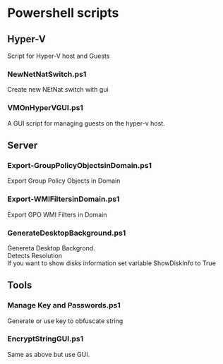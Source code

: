 # Powershell scripts

## Hyper-V
Script for Hyper-V host and Guests

### NewNetNatSwitch.ps1
Create new NEtNat switch with gui

### VMOnHyperVGUI.ps1
A GUI script for managing guests on the hyper-v host.

## Server

### Export-GroupPolicyObjectsinDomain.ps1
Export Group Policy Objects in Domain

### Export-WMIFiltersinDomain.ps1
Export GPO WMI Filters in Domain 

### GenerateDesktopBackground.ps1
Genereta Desktop Backgrond.  
Detects Resolution  
If you want to show disks information set variable ShowDiskInfo to True

## Tools

### Manage Key and Passwords.ps1
Generate or use key to obfuscate string

### EncryptStringGUI.ps1
Same as above but use GUI. 
